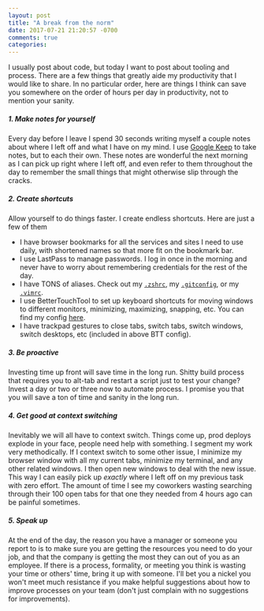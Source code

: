 ```yaml
---
layout: post
title: "A break from the norm"
date: 2017-07-21 21:20:57 -0700
comments: true
categories: 
---
```


I usually post about code, but today I want to post about tooling and process. There are a few things that greatly aide my productivity that I would like to share. In no particular order, here are things I think can save you somewhere on the order of hours per day in productivity, not to mention your sanity.

##### 1. Make notes for yourself

Every day before I leave I spend 30 seconds writing myself a couple notes about where I left off and what I have on my mind. I use <a href="https://www.google.com/keep/" target="_blank">Google Keep</a> to take notes, but to each their own. These notes are wonderful the next morning as I can pick up right where I left off, and even refer to them throughout the day to remember the small things that might otherwise slip through the cracks.

##### 2. Create shortcuts

Allow yourself to do things faster. I create endless shortcuts. Here are just a few of them

 - I have browser bookmarks for all the services and sites I need to use daily, with shortened names so that more fit on the bookmark bar.
 - I use LastPass to manage passwords. I log in once in the morning and never have to worry about remembering credentials for the rest of the day.
 - I have TONS of aliases. Check out my <a href="https://github.com/skylarmb/dotfiles/blob/master/.zshrc" target="_blank"><code>.zshrc</code></a>, my <a href="https://github.com/skylarmb/dotfiles/blob/master/.gitconfig" target="_blank"><code>.gitconfig</code></a>, or my <a href="https://github.com/skylarmb/dotfiles/blob/master/.vimrc" target="_blank"><code>.vimrc</code></a>.
 - I use BetterTouchTool to set up keyboard shortcuts for moving windows to different monitors, minimizing, maximizing, snapping, etc. You can find my config <a href="https://github.com/skylarmb/dotfiles/blob/master/btt.json" target="_blank">here</a>.
 - I have trackpad gestures to close tabs, switch tabs, switch windows, switch desktops, etc (included in above BTT config).

##### 3. Be proactive

Investing time up front will save time in the long run. Shitty build process that requires <!-- more -->you to alt-tab and restart a script just to test your change? Invest a day or two or three now to automate process. I promise you that you will save a ton of time and sanity in the long run.

##### 4. Get good at context switching

Inevitably we will all have to context switch. Things come up, prod deploys explode in your face, people need help with something. I segment my work very methodically. If I context switch to some other issue, I minimize my browser window with all my current tabs, minimize my terminal, and any other related windows. I then open new windows to deal with the new issue. This way I can easily pick up _exactly_ where I left off on my previous task with zero effort. The amount of time I see my coworkers wasting searching through their 100 open tabs for that one they needed from 4 hours ago can be painful sometimes.

##### 5. Speak up

At the end of the day, the reason you have a manager or someone you report to is to make sure you are getting the resources you need to do your job, and that the company is getting the most they can out of you as an employee. If there is a process, formality, or meeting you think is wasting your time or others' time, bring it up with someone. I'll bet you a nickel you won't meet much resistance if you make helpful suggestions about how to improve processes on your team (don't just complain with no suggestions for improvements).

